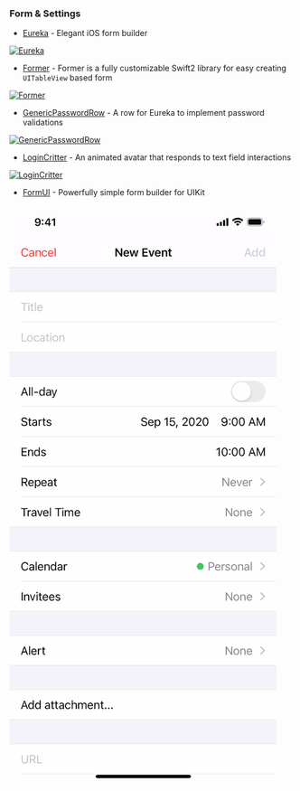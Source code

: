 ### Form & Settings

* [Eureka](https://github.com/xmartlabs/Eureka) - Elegant iOS form builder

[![Eureka](https://raw.githubusercontent.com/xmartlabs/Eureka/master/Example/Media/EurekaExample1.gif)](https://github.com/xmartlabs/Eureka)

* [Former](https://github.com/ra1028/Former) - Former is a fully customizable Swift2 library for easy creating `UITableView` based form

[![Former](https://camo.githubusercontent.com/6cfe1727fe6fd9e748c0f4bdcd4fc0f87a118cdb/687474703a2f2f692e696d6775722e636f6d2f673979655474562e676966)](https://github.com/ra1028/Former)

* [GenericPasswordRow](https://github.com/EurekaCommunity/GenericPasswordRow) - A row for Eureka to implement password validations

[![GenericPasswordRow](https://raw.githubusercontent.com/EurekaCommunity/GenericPasswordRow/master/Media/GenericPasswordRow.gif)](https://github.com/EurekaCommunity/GenericPasswordRow)

* [LoginCritter](https://github.com/cgoldsby/LoginCritter) - An animated avatar that responds to text field interactions

[![LoginCritter](https://raw.githubusercontent.com/cgoldsby/LoginCritter/master/assets/demo.gif)](https://github.com/cgoldsby/LoginCritter)

* [FormUI](https://github.com/james01/FormUI) - Powerfully simple form builder for UIKit

[![FormUI](https://raw.githubusercontent.com/james01/FormUI/main/Docs/Images/Event.gif)](https://github.com/james01/FormUI)